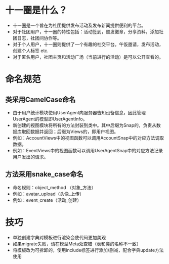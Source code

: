 十一圈是什么？
==============
* 十一圈是一个旨在为社团提供发布活动及发布新闻提供便利的平台。
* 对于社团用户，十一圈的特性包括：活动签到，颁发徽章，分享资料，添加社团日志，社团间协作等。
* 对于个人用户，十一圈则提供了一个有趣的社交平台。午饭邀请，发布活动，创建个人标签 etc.
* 对于匿名用户，社团主页和活动广场（当前进行的活动）是可以公开查看的。

命名规范
========
## 类采用CamelCase命名
* 由于用户统计模块使用UserAgent向服务器告知设备信息，因此管理UserAgent的模型即UserAgentInfo。
* 新创建的视图模块将所有的方法封装到类中。其中后缀为Snap的，负责从数据库取回数据并返回；后缀为Views的，即用户视图。
* 例如：AccountViews中的视图函数可以调用AccountSnap中的对应方法调取数据。
* 例如：EventViews中的视图函数可以调用UserAgentSnap中的对应方法记录用户发出的请求。

## 方法采用snake_case命名
* 命名规则：object_method （对象_方法）
* 例如：avatar_upload（头像_上传）
* 例如：event_create（活动_创建）

技巧
====
* 单独创建字典对模板进行渲染会使代码更加美观
* 如果migrate失败，请在模型Meta处查错（表和类的名称不一致）
* 将模板改为可拆卸的，使用include标签进行添加/删减，配合字典update方法使用

